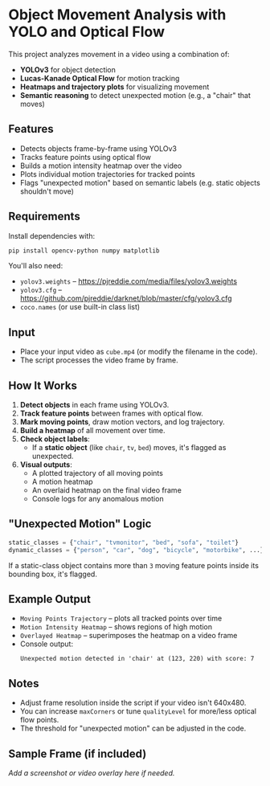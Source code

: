 # Object Movement Analysis with YOLO and Optical Flow

This project analyzes movement in a video using a combination of:
- **YOLOv3** for object detection
- **Lucas-Kanade Optical Flow** for motion tracking
- **Heatmaps and trajectory plots** for visualizing movement
- **Semantic reasoning** to detect unexpected motion (e.g., a "chair" that moves)

## Features

- Detects objects frame-by-frame using YOLOv3
- Tracks feature points using optical flow
- Builds a motion intensity heatmap over the video
- Plots individual motion trajectories for tracked points
- Flags "unexpected motion" based on semantic labels (e.g. static objects shouldn't move)

## Requirements

Install dependencies with:

```bash
pip install opencv-python numpy matplotlib
```

You'll also need:
- `yolov3.weights` – https://pjreddie.com/media/files/yolov3.weights
- `yolov3.cfg` – https://github.com/pjreddie/darknet/blob/master/cfg/yolov3.cfg
- `coco.names` (or use built-in class list)

## Input

- Place your input video as `cube.mp4` (or modify the filename in the code).
- The script processes the video frame by frame.

## How It Works

1. **Detect objects** in each frame using YOLOv3.
2. **Track feature points** between frames with optical flow.
3. **Mark moving points**, draw motion vectors, and log trajectory.
4. **Build a heatmap** of all movement over time.
5. **Check object labels**:
   - If a **static object** (like `chair`, `tv`, `bed`) moves, it's flagged as unexpected.
6. **Visual outputs**:
   - A plotted trajectory of all moving points
   - A motion heatmap
   - An overlaid heatmap on the final video frame
   - Console logs for any anomalous motion

## "Unexpected Motion" Logic

```python
static_classes = {"chair", "tvmonitor", "bed", "sofa", "toilet"}
dynamic_classes = {"person", "car", "dog", "bicycle", "motorbike", ...}
```

If a static-class object contains more than `3` moving feature points inside its bounding box, it's flagged.

## Example Output

- `Moving Points Trajectory` – plots all tracked points over time
- `Motion Intensity Heatmap` – shows regions of high motion
- `Overlayed Heatmap` – superimposes the heatmap on a video frame
- Console output:
  ```
  Unexpected motion detected in 'chair' at (123, 220) with score: 7
  ```

## Notes

- Adjust frame resolution inside the script if your video isn't 640x480.
- You can increase `maxCorners` or tune `qualityLevel` for more/less optical flow points.
- The threshold for "unexpected motion" can be adjusted in the code.

## Sample Frame (if included)

_Add a screenshot or video overlay here if needed._



